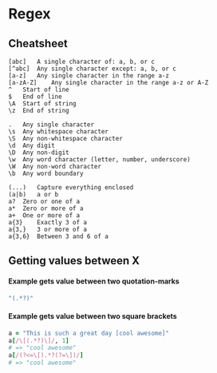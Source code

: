 # Regex

## Cheatsheet

```
[abc]   A single character of: a, b, or c
[^abc]  Any single character except: a, b, or c
[a-z]   Any single character in the range a-z
[a-zA-Z]    Any single character in the range a-z or A-Z
^   Start of line
$   End of line
\A  Start of string
\z  End of string

.   Any single character
\s  Any whitespace character
\S  Any non-whitespace character
\d  Any digit
\D  Any non-digit
\w  Any word character (letter, number, underscore)
\W  Any non-word character
\b  Any word boundary

(...)   Capture everything enclosed
(a|b)   a or b
a?  Zero or one of a
a*  Zero or more of a
a+  One or more of a
a{3}    Exactly 3 of a
a{3,}   3 or more of a
a{3,6}  Between 3 and 6 of a
```

## Getting values between X
#### Example gets value between two quotation-marks

```ruby
"(.*?)"
```

#### Example gets value between two square brackets

```ruby
a = "This is such a great day [cool awesome]"
a[/\[(.*?)\]/, 1]
# => "cool awesome"
a[/(?<=\[).*?(?=\])/]
# => "cool awesome"
```
